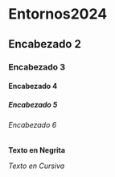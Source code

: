# Entornos2024
## Encabezado 2
### Encabezado 3
#### Encabezado 4
##### Encabezado 5
###### Encabezado 6
**Texto en Negrita**

*Texto en Cursiva*
